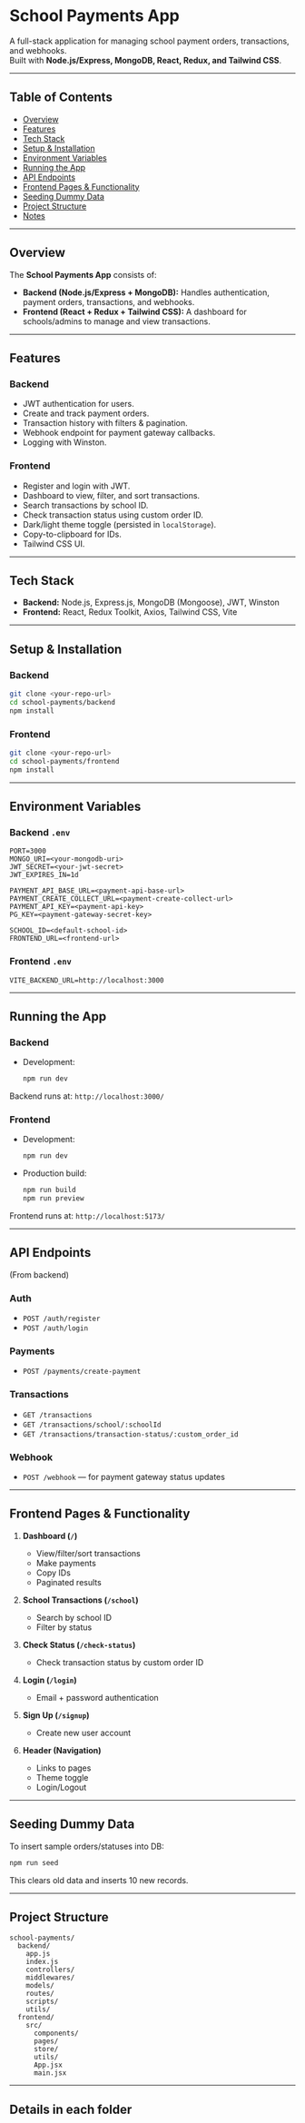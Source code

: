 # School Payments App

A full-stack application for managing school payment orders, transactions, and webhooks.  
Built with **Node.js/Express, MongoDB, React, Redux, and Tailwind CSS**.

---

## Table of Contents

- [Overview](#overview)
- [Features](#features)
- [Tech Stack](#tech-stack)
- [Setup & Installation](#setup--installation)
- [Environment Variables](#environment-variables)
- [Running the App](#running-the-app)
- [API Endpoints](#api-endpoints)
- [Frontend Pages & Functionality](#frontend-pages--functionality)
- [Seeding Dummy Data](#seeding-dummy-data)
- [Project Structure](#project-structure)
- [Notes](#notes)

---

## Overview

The **School Payments App** consists of:
- **Backend (Node.js/Express + MongoDB):** Handles authentication, payment orders, transactions, and webhooks.
- **Frontend (React + Redux + Tailwind CSS):** A dashboard for schools/admins to manage and view transactions.

---

## Features

### Backend
- JWT authentication for users.
- Create and track payment orders.
- Transaction history with filters & pagination.
- Webhook endpoint for payment gateway callbacks.
- Logging with Winston.

### Frontend
- Register and login with JWT.
- Dashboard to view, filter, and sort transactions.
- Search transactions by school ID.
- Check transaction status using custom order ID.
- Dark/light theme toggle (persisted in `localStorage`).
- Copy-to-clipboard for IDs.
- Tailwind CSS UI.

---

## Tech Stack

- **Backend:** Node.js, Express.js, MongoDB (Mongoose), JWT, Winston  
- **Frontend:** React, Redux Toolkit, Axios, Tailwind CSS, Vite  

---

## Setup & Installation

### Backend

```sh
git clone <your-repo-url>
cd school-payments/backend
npm install
```

### Frontend

```sh
git clone <your-repo-url>
cd school-payments/frontend
npm install
```

---

## Environment Variables

### Backend `.env`
```
PORT=3000
MONGO_URI=<your-mongodb-uri>
JWT_SECRET=<your-jwt-secret>
JWT_EXPIRES_IN=1d

PAYMENT_API_BASE_URL=<payment-api-base-url>
PAYMENT_CREATE_COLLECT_URL=<payment-create-collect-url>
PAYMENT_API_KEY=<payment-api-key>
PG_KEY=<payment-gateway-secret-key>

SCHOOL_ID=<default-school-id>
FRONTEND_URL=<frontend-url>
```

### Frontend `.env`
```
VITE_BACKEND_URL=http://localhost:3000
```

---

## Running the App

### Backend
- Development:
  ```sh
  npm run dev
  ```

Backend runs at: `http://localhost:3000/`

### Frontend
- Development:
  ```sh
  npm run dev
  ```
- Production build:
  ```sh
  npm run build
  npm run preview
  ```

Frontend runs at: `http://localhost:5173/`

---

## API Endpoints

(From backend)

### Auth
- `POST /auth/register`
- `POST /auth/login`

### Payments
- `POST /payments/create-payment`

### Transactions
- `GET /transactions`
- `GET /transactions/school/:schoolId`
- `GET /transactions/transaction-status/:custom_order_id`

### Webhook
- `POST /webhook` — for payment gateway status updates

---

## Frontend Pages & Functionality

1. **Dashboard (`/`)**  
   - View/filter/sort transactions  
   - Make payments  
   - Copy IDs  
   - Paginated results  

2. **School Transactions (`/school`)**  
   - Search by school ID  
   - Filter by status  

3. **Check Status (`/check-status`)**  
   - Check transaction status by custom order ID  

4. **Login (`/login`)**  
   - Email + password authentication  

5. **Sign Up (`/signup`)**  
   - Create new user account  

6. **Header (Navigation)**  
   - Links to pages  
   - Theme toggle  
   - Login/Logout  

---

## Seeding Dummy Data

To insert sample orders/statuses into DB:

```sh
npm run seed
```

This clears old data and inserts 10 new records.

---

## Project Structure

```
school-payments/
  backend/
    app.js
    index.js
    controllers/
    middlewares/
    models/
    routes/
    scripts/
    utils/
  frontend/
    src/
      components/
      pages/
      store/
      utils/
      App.jsx
      main.jsx
```

---

## Details in each folder

